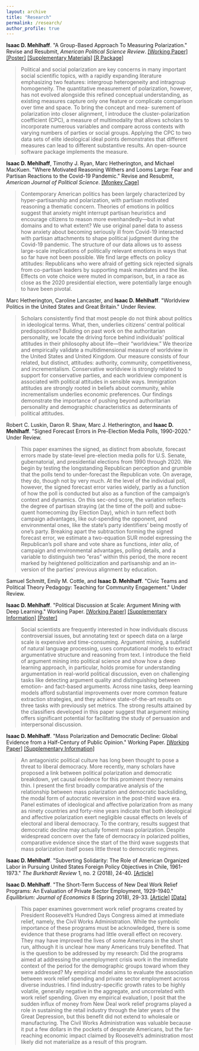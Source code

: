 ```yaml
---
layout: archive
title: "Research"
permalink: /research/
author_profile: true
---
```


**Isaac D. Mehlhaff**. "A Group-Based Approach To Measuring Polarization." Revise and Resubmit, *American Political Science Review*. [[Working Paper]](https://imehlhaff.net/files/CPC_note.pdf) [[Poster]](https://imehlhaff.net/files/Poster_compressed_1.pdf) [[Supplementary Materials]](https://imehlhaff.net/files/CPC%20Supplement.pdf) [[R Package]](https://cran.r-project.org/package=CPC)

> Political and social polarization are key concerns in many important social scientific topics, with a rapidly expanding literature emphasizing two features: intergroup heterogeneity and intragroup homogeneity. The quantitative measurement of polarization, however, has not evolved alongside this refined conceptual understanding, as existing measures capture only one feature or complicate comparison over time and space. To bring the concept and mea- surement of polarization into closer alignment, I introduce the cluster-polarization coefficient (CPC), a measure of multimodality that allows scholars to incorporate numerous variables and compare across contexts with varying numbers of parties or social groups. Applying the CPC to two data sets of elite ideological ideal points demonstrates that different measures can lead to different substantive results. An open-source software package implements the measure.
> 

**Isaac D. Mehlhaff**, Timothy J. Ryan, Marc Hetherington, and Michael MacKuen. "Where Motivated Reasoning Withers and Looms Large: Fear and Partisan Reactions to the Covid-19 Pandemic." Revise and Resubmit, *American Journal of Political Science*. [[Monkey Cage]](https://www.washingtonpost.com/politics/2020/08/18/american-attitudes-toward-covid-19-are-divided-by-party-pandemic-itself-might-undo-that/)

> Contemporary American politics has been largely characterized by hyper-partisanship and polarization, with partisan motivated reasoning a thematic concern. Theories of emotions in politics suggest that anxiety might interrupt partisan heuristics and encourage citizens to reason more evenhandedly—but in what domains and to what extent? We use original panel data to assess how anxiety about becoming seriously ill from Covid-19 interacted with partisan attachments to shape political judgment during the Covid-19 pandemic. The structure of our data allows us to assess large-scale implications of politically relevant emotions in ways that so far have not been possible. We find large effects on policy attitudes: Republicans who were afraid of getting sick rejected signals from co-partisan leaders by supporting mask mandates and the like. Effects on vote choice were muted in comparison, but, in a race as close as the 2020 presidential election, were potentially large enough to have been pivotal.
> 

Marc Hetherington, Caroline Lancaster, and **Isaac D. Mehlhaff**. "Worldview Politics in the United States and Great Britain." Under Review.

> Scholars consistently find that most people do not think about politics in ideological terms. What, then, underlies citizens’ central political predispositions? Building on past work on the authoritarian personality, we locate the driving force behind individuals’ political attitudes in their philosophy about life—their “worldview.” We theorize and empirically validate a multidimensional measure of worldview in the United States and United Kingdom. Our measure consists of four related, but distinct, attitudes: authority, community, competitiveness, and incrementalism. Conservative worldview is strongly related to support for conservative parties, and each worldview component is associated with political attitudes in sensible ways. Immigration attitudes are strongly rooted in beliefs about community, while incrementalism underlies economic preferences. Our findings demonstrate the importance of pushing beyond authoritarian personality and demographic characteristics as determinants of political attitudes.
> 

Robert C. Luskin, Daron R. Shaw, Marc J. Hetherington, and **Isaac D. Mehlhaff**. "Signed Forecast Errors in Pre-Election Media Polls, 1990-2020." Under Review.

> This paper examines the signed, as distinct from absolute, forecast errors made by state-level pre-election media polls for U.S. Senate, gubernatorial, and presidential elections from 1990 through 2020.  We begin by testing the longstanding Republican perception and grumble that the polls tend to under-forecast the Republican vote.  On average, they do, though not by very much.  At the level of the individual poll, however, the signed forecast error varies widely, partly as a function of how the poll is conducted but also as a function of the campaign’s context and dynamics.  On this sec-ond score, the variation reflects the degree of partisan straying (at the time of the poll) and subse-quent homecoming (by Election Day), which in turn reflect both campaign advantages, like out-spending the opponent, and environmental ones, like the state’s party identifiers’ being mostly of one’s party.  Breaking apart the subtraction forming the signed forecast error, we estimate a two-equation SUR model expressing the Republican’s poll share and vote share as functions, *inter alia*, of campaign and environmental advantages, polling details, and a variable to distinguish two “eras” within this period, the more recent marked by heightened politicization and partisanship and an in-version of the parties’ previous alignment by education.  
> 

Samuel Schmitt, Emily M. Cottle, and **Isaac D. Mehlhaff**. "Civic Teams and Political Theory Pedagogy: Teaching for Community Engagement." Under Review.

**Isaac D. Mehlhaff**. "Political Discussion at Scale: Argument Mining with Deep Learning." Working Paper. [[Working Paper]](https://imehlhaff.net/files/Argument%20Mining.pdf) [[Supplementary Information]](https://imehlhaff.net/files/Argument%20Mining%20Supplement.pdf) [[Poster]](https://imehlhaff.net/files/Argument%20Mining%20Poster.pdf)

> Social scientists are frequently interested in how individuals discuss controversial issues, but annotating text or speech data on a large scale is expensive and time-consuming. Argument mining, a subfield of natural language processing, uses computational models to extract argumentative structure and reasoning from text. I introduce the field of argument mining into political science and show how a deep learning approach, in particular, holds promise for understanding argumentation in real-world political discussion, even on challenging tasks like detecting argument quality and distinguishing between emotion- and fact-based arguments. Across nine tasks, deep learning models afford substantial improvements over more common feature extraction strategies, and they achieve state-of-the-art results on three tasks with previously set metrics. The strong results attained by the classifiers developed in this paper suggest that argument mining offers significant potential for facilitating the study of persuasion and interpersonal discussion. 
> 

**Isaac D. Mehlhaff**. "Mass Polarization and Democratic Decline: Global Evidence from a Half-Century of Public Opinion." Working Paper. [[Working Paper]](https://imehlhaff.net/files/Polarization%20and%20Democracy.pdf) [[Supplementary Information]](https://imehlhaff.net/files/Democracy%20Supplement.pdf)

> An antagonistic political culture has long been thought to pose a threat to liberal democracy. More recently, many scholars have proposed a link between political polarization and democratic breakdown, yet causal evidence for this prominent theory remains thin. I present the first broadly comparative analysis of the relationship between mass polarization and democratic backsliding, the modal form of autocratic reversion in the post-third wave era. Panel estimates of ideological and affective polarization from as many as ninety countries and forty-nine years indicate that both ideological and affective polarization exert negligible causal effects on levels of electoral and liberal democracy. To the contrary, results suggest that democratic decline may actually foment mass polarization. Despite widespread concern over the fate of democracy in polarized polities, comparative evidence since the start of the third wave suggests that mass polarization itself poses little threat to democratic regimes.
> 

**Isaac D. Mehlhaff**. "Subverting Solidarity: The Role of American Organized Labor in Pursuing United States Foreign Policy Objectives in Chile, 1961-1973." *The Burkhardt Review* 1, no. 2 (2018), 24-40. [[Article]](https://imehlhaff.net/files/Subverting%20Solidarity.pdf)

**Isaac D. Mehlhaff**. "The Short-Term Success of New Deal Work Relief Programs: An Evaluation of Private Sector Employment, 1929-1940." *Equilibrium: Journal of Economics* 8 (Spring 2018), 29-33. [[Article]](https://imehlhaff.net/files/New%20Deal.pdf) [[Data]](https://github.com/imehlhaff/new_deal)

> This paper examines government work relief programs created by President Roosevelt’s
Hundred Days Congress aimed at immediate relief, namely, the Civil Works Administration. While the symbolic importance of these programs must be acknowledged, there is some evidence that these programs had little overall effect on recovery. They may have improved the lives of some Americans in the short run, although it is unclear how many Americans truly benefited. That is the question to be addressed by my research: Did the programs aimed at addressing the unemployment crisis work in the immediate context of the period for the demographic groups toward whom they were addressed? My empirical model aims to evaluate the association between work relief spending and private sector employment across diverse industries. I find industry-specific growth rates to be highly volatile, generally negative in the aggregate, and uncorrelated with work relief spending. Given my empirical evaluation, I posit that the sudden influx of money from New Deal work relief programs played a role in sustaining the retail industry through the later years of the Great Depression, but this benefit did not extend to wholesale or manufacturing. The Civil Works Administration was valuable because it put a few dollars in the pockets of desperate Americans, but the far-reaching economic impact claimed by Roosevelt’s administration most likely did not materialize as a result of this program.
>

